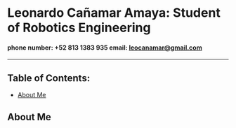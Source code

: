 # Leonardo Cañamar Amaya: Student of Robotics Engineering
#### phone number: +52 813 1383 935 email: leocanamar@gmail.com
****

## Table of Contents:
<ul>
  <li><a href="#about-me">About Me</a></li>
</ul>

## About Me
